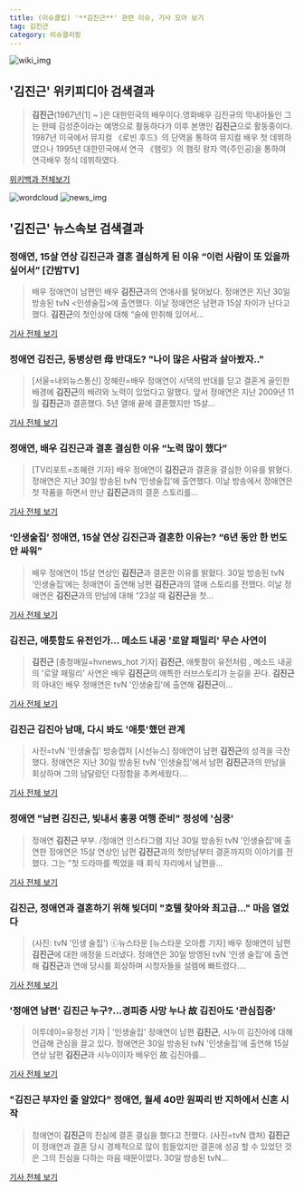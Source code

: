 ```yaml
---
title: (이슈클립) '**김진근**' 관련 이슈, 기사 모아 보기
tag: 김진근
category: 이슈클리핑
---
```

![wiki_img](https://user-images.githubusercontent.com/42597476/44503234-41136a80-a6d0-11e8-9071-6fc6418eafe4.png)
## **'**김진근**'** 위키피디아 검색결과
>**김진근**(1967년[1] ~ )은 대한민국의 배우이다.영화배우 김진규의 막내아들인 그는 한때 김성준이라는 예명으로 활동하다가 이후 본명인 **김진근**으로 활동중이다. 1987년 미국에서 뮤지컬 《로빈 후드》의 단역을 통하여 뮤지컬 배우 첫 데뷔하였으나 1995년 대한민국에서 연극 《햄릿》의 햄릿 왕자 역(주인공)을 통하여 연극배우 정식 데뷔하였다.

<a href="https://ko.wikipedia.org/wiki/김진근" target="_blank">위키백과 전체보기</a>

![wordcloud](https://s3.ap-northeast-2.amazonaws.com/lyrics101-wordcloud/2018-08-31-1535691707.png)
![news_img](https://user-images.githubusercontent.com/42597476/44507050-1206f400-a6e4-11e8-8d98-7ffbfebb353f.png)
## **'**김진근**'** 뉴스속보 검색결과
### 정애연, 15살 연상 **김진근**과 결혼 결심하게 된 이유 “이런 사람이 또 있을까 싶어서” [간밤TV]

>배우 정애연이 남편인 배우 **김진근**과의 연애사를 털어놨다. 정애연은 지난 30일 방송된 tvN <인생술집>에 출연했다. 이날 정애연은 남편과 15살 차이가 난다고 했다. **김진근**의 첫인상에 대해 “술에 만취해 있어서...

<a href="http://sports.khan.co.kr/news/sk_index.html?art_id=201808311003003&sec_id=540201&pt=nv" target="_blank">기사 전체 보기</a>

### 정애연 **김진근**, 동병상련 母 반대도? "나이 많은 사람과 살아봤자.."

>[서울=내외뉴스통신] 장혜린=배우 정애연이 시댁의 반대를 딛고 결혼게 골인한 배경에 **김진근**의 배려와 노력이 있었다고 말했다. 앞서 정애연은 지난 2009년 11월 **김진근**과 결혼했다. 5년 열애 끝에 결혼했지만 15살...

<a href="http://www.nbnnews.co.kr/news/articleView.html?idxno=172420" target="_blank">기사 전체 보기</a>

### 정애연, 배우 **김진근**과 결혼 결심한 이유 “노력 많이 했다”

>[TV리포트=조혜련 기자] 배우 정애연이 **김진근**과 결혼을 결심한 이유를 밝혔다. 정애연은 지난 30일 방송된 tvN ‘인생술집’에 출연했다. 이날 방송에서 정애연은 첫 작품을 하면서 만난 **김진근**과의 결혼 스토리를...

<a href="http://www.tvreport.co.kr/?c=news&m=newsview&idx=1077566" target="_blank">기사 전체 보기</a>

### ‘인생술집’ 정애연, 15살 연상 **김진근**과 결혼한 이유는? “6년 동안 한 번도 안 싸워”

>배우 정애연이 15살 연상인 **김진근**과 결혼한 이유를 밝혔다. 30일 방송된 tvN ‘인생술집’에는 정애연이 출연해 남편 **김진근**과의 열애 스토리를 전했다. 이날 정애연은 **김진근**과의 만남에 대해 “23살 때 **김진근**을 첫...

<a href="http://news.mtn.co.kr/newscenter/news_viewer.mtn?gidx=2018083113335376604" target="_blank">기사 전체 보기</a>

### **김진근**, 애틋함도 유전인가... 메소드 내공 '로얄 패밀리' 무슨 사연이

>**김진근** [충청매일=hvnews_hot 기자] **김진근**, 애틋함이 유전처럼 , 메소드 내공의 '로얄 패밀리' 사연은 배우 **김진근**의 애특한 러브스토리가 눈길을 끈다. **김진근**의 아내인 배우 정애연은 tvN '인생술집'에 출연해 **김진근**이...

<a href="http://www.ccdn.co.kr/news/articleView.html?idxno=537763" target="_blank">기사 전체 보기</a>

### **김진근** 김진아 남매, 다시 봐도 '애틋'했던 관계

>사진=tvN '인생술집' 방송캡처 [시선뉴스] 정애연이 남편 **김진근**의 성격을 극찬했다. 정애연은 지난 30일 방송된 tvN '인생술집'에서 남편 **김진근**과의 만남을 회상하며 그의 남달랐던 다정함을 추켜세웠다....

<a href="http://www.sisunnews.co.kr/news/articleView.html?idxno=89280" target="_blank">기사 전체 보기</a>

### 정애연 "남편 **김진근**, 빚내서 홍콩 여행 준비" 정성에 '심쿵'

>정애연 **김진근** 부부. /정애연 인스타그램  지난 30일 방송된 tvN '인생술집'에 출연한 정애연은 15살 연상인 남편 **김진근**과의 첫만남부터 결혼까지의 이야기를 전했다.   그는 "첫 드라마를 찍었을 때 회식 자리에서 남편을...

<a href="http://www.kyeongin.com/main/view.php?key=20180831001135549" target="_blank">기사 전체 보기</a>

### **김진근**, 정애연과 결혼하기 위해 빚더미 "호텔 찾아와 최고급…" 마음 열었다

>(사진: tvN '인생 술집') ⓒ뉴스타운 [뉴스타운 오아름 기자] 배우 정애연이 남편 **김진근**에 대한 애정을 드러냈다. 정애연은 30일 방영된 tvN '인생 술집'에 출연해 **김진근**과 연애 당시를 회상하며 시청자들을 설렘에 빠트렸다....

<a href="http://www.newstown.co.kr/news/articleView.html?idxno=338712" target="_blank">기사 전체 보기</a>

### '정애연 남편' **김진근** 누구?…경피증 사망 누나 故 김진아도 '관심집중'

>이투데이=유정선 기자 | '인생술집' 정애연이 남편 **김진근**, 시누이 김진아에 대해 언급해 관심을 끌고 있다. 정애연은 30일 방송된 tvN '인생술집'에 출연해 15살 연상 남편 **김진근**과 시누이이자 배우인 故 김진아를...

<a href="http://www.etoday.co.kr/news/section/newsview.php?idxno=1658454" target="_blank">기사 전체 보기</a>

### "**김진근** 부자인 줄 알았다" 정애연, 월세 40만 원짜리 반 지하에서 신혼 시작

>정애연이 **김진근**의 진심에 결혼 결심을 했다고 전했다. (사진=tvN 캡쳐) **김진근**이 정애연과 결혼 당시 경제적으로 많이 힘들었지만 결혼에 성공 할 수 있었던 것은 그의 진심을 다하는 마음 때문이었다. 30일 방송된 tvN...

<a href="http://www.gnmaeil.com/news/articleView.html?idxno=381546" target="_blank">기사 전체 보기</a>


